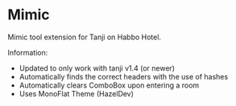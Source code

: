 # Mimic
Mimic tool extension for Tanji on Habbo Hotel.

Information:
- Updated to only work with tanji v1.4 (or newer)
- Automatically finds the correct headers with the use of hashes
- Automatically clears ComboBox upon entering a room
- Uses MonoFlat Theme (HazelDev)

